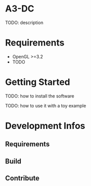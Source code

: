 # A3-DC
TODO: description

# Requirements

* OpenGL >=3.2
* TODO

# Getting Started
TODO: how to install the software

TODO: how to use it with a toy example

# Development Infos

## Requirements

## Build

## Contribute
